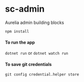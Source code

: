 # sc-admin
Aurelia admin building blocks

`npm install`
#### To run the app
`dotnet run` or `dotnet watch run`

#### To save git credentials
`git config credential.helper store`
